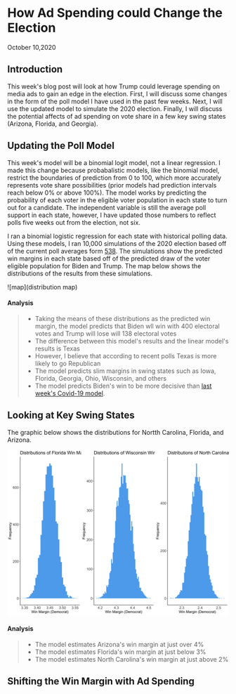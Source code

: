# How Ad Spending could Change the Election
October 10,2020

## Introduction

This week's blog post will look at how Trump could leverage spending on media ads to gain an edge in the election.
First, I will discuss some changes in the form of the poll model I have used in the past few weeks. Next, I will
use the updated model to simulate the 2020 election. Finally, I will discuss the potential affects of ad spending on vote share in a few key swing states (Arizona, Florida, and Georgia). 

## Updating the Poll Model

This week's model will be a binomial logit model, not a linear regression. I made this change
because probabalistic models, like the binomial model, restrict the boundaries of prediction from 0 to 100, which more accurately represents vote share possibilities (prior models had 
prediction intervals reach below 0% or above 100%). The model works by predicting the probability of each voter in the eligible voter population in each state to turn out for a candidate. The independent variable is still the average poll support in each state, however, I have updated those numbers to reflect polls five weeks out from the election, not six. 

I ran a binomial logistic regression for each state with historical polling data. Using these models, I ran 10,000 simulations of the 2020 election based off of the current poll averages form [538](https://projects.fivethirtyeight.com/polls/president-general/). The simulations show the predicted win margins in each state based off of the predicted draw of the voter eligible population for Biden and Trump. The map below shows the distributions of the results from these simulations. 

![map](distribution map)

#### Analysis
> - Taking the means of these distributions as the predicted win margin, the model
predicts that Biden wll win with 400 electoral votes and Trump will lose will 138 electoral votes
> - The difference between this model's results and the linear model's results is Texas
> - However, I believe that according to recent polls Texas is more likely to go Republican
> - The model predicts slim margins in swing states such as Iowa, Florida, Georgia, Ohio, Wisconsin, and others
> - The model predicts Biden's win to be more decisive than [last week's Covid-19 model](mod). 


## Looking at Key Swing States

The graphic below shows the distributions for Nortth Carolina, Florida, and Arizona. 

![img](Gov1347-master/figures/swing_binomial_preds.png)

#### Analysis
> - The model estimates Arizona's win margin at just over 4%
> - The model estimates Florida's win margin at just below 3%
> - The model estimates North Carolina's win margin at just above 2%

## Shifting the Win Margin with Ad Spending



 
